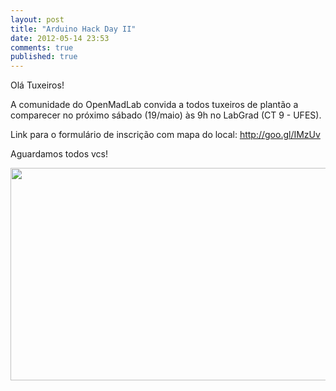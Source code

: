 ```yaml
---
layout: post
title: "Arduino Hack Day II"
date: 2012-05-14 23:53
comments: true
published: true
---
```


Olá Tuxeiros!

A comunidade do OpenMadLab convida a todos tuxeiros de plantão a comparecer no próximo sábado (19/maio) às 9h no LabGrad (CT 9 - UFES).

Link para o formulário de inscrição com mapa do local: <a href="http://goo.gl/IMzUv">http://goo.gl/IMzUv</a>

Aguardamos todos vcs!

<a href="http://www.tux-es.org/portal/wp-content/uploads/2012/05/hackday3.jpg"><img class="alignnone size-full wp-image-396" title="hackday3" src="http://www.tux-es.org/portal/wp-content/uploads/2012/05/hackday3.jpg" alt="" width="550" height="340" /></a>
